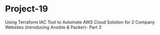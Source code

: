 # Project-19
Using Terraform IAC Tool to Automate AWS Cloud Solution for 2 Company Websites (introducing Ansible &amp; Packer)- Part 3
